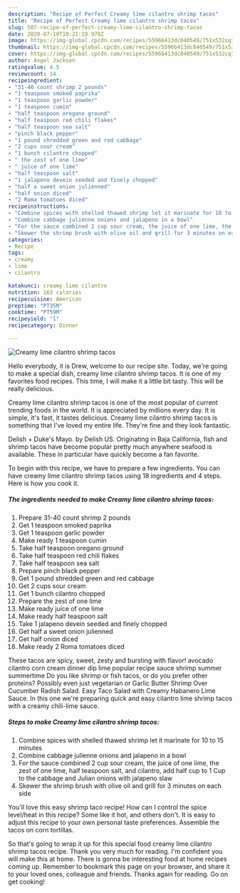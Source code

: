 ```yaml
---
description: "Recipe of Perfect Creamy lime cilantro shrimp tacos"
title: "Recipe of Perfect Creamy lime cilantro shrimp tacos"
slug: 507-recipe-of-perfect-creamy-lime-cilantro-shrimp-tacos
date: 2020-07-10T10:21:19.970Z
image: https://img-global.cpcdn.com/recipes/5596b413dc040549/751x532cq70/creamy-lime-cilantro-shrimp-tacos-recipe-main-photo.jpg
thumbnail: https://img-global.cpcdn.com/recipes/5596b413dc040549/751x532cq70/creamy-lime-cilantro-shrimp-tacos-recipe-main-photo.jpg
cover: https://img-global.cpcdn.com/recipes/5596b413dc040549/751x532cq70/creamy-lime-cilantro-shrimp-tacos-recipe-main-photo.jpg
author: Angel Jackson
ratingvalue: 4.5
reviewcount: 14
recipeingredient:
- "31-40 count shrimp 2 pounds"
- "1 teaspoon smoked paprika"
- "1 teaspoon garlic powder"
- "1 teaspoon cumin"
- "half teaspoon oregano ground"
- "half teaspoon red chili flakes"
- "half teaspoon sea salt"
- "pinch black pepper"
- "1 pound shredded green and red cabbage"
- "2 cups sour cream"
- "1 bunch cilantro chopped"
- " the zest of one lime"
- " juice of one lime"
- "half teaspoon salt"
- "1 jalapeno devein seeded and finely chopped"
- "half a sweet onion julienned"
- "half onion diced"
- "2 Roma tomatoes diced"
recipeinstructions:
- "Combine spices with shelled thawed shrimp let it marinate for 10 to 15 minutes"
- "Combine cabbage julienne onions and jalapeno in a bowl"
- "For the sauce combined 2 cup sour cream, the juice of one lime, the zest of one lime, half teaspoon salt, and cilantro, add half cup to 1 Cup to the cabbage and Julian onions with jalapeno slaw"
- "Skewer the shrimp brush with olive oil and grill for 3 minutes on each side"
categories:
- Recipe
tags:
- creamy
- lime
- cilantro

katakunci: creamy lime cilantro 
nutrition: 163 calories
recipecuisine: American
preptime: "PT35M"
cooktime: "PT59M"
recipeyield: "1"
recipecategory: Dinner

---
```



![Creamy lime cilantro shrimp tacos](https://img-global.cpcdn.com/recipes/5596b413dc040549/751x532cq70/creamy-lime-cilantro-shrimp-tacos-recipe-main-photo.jpg)

Hello everybody, it is Drew, welcome to our recipe site. Today, we're going to make a special dish, creamy lime cilantro shrimp tacos. It is one of my favorites food recipes. This time, I will make it a little bit tasty. This will be really delicious.

Creamy lime cilantro shrimp tacos is one of the most popular of current trending foods in the world. It is appreciated by millions every day. It is simple, it's fast, it tastes delicious. Creamy lime cilantro shrimp tacos is something that I've loved my entire life. They're fine and they look fantastic.

Delish + Duke&#39;s Mayo. by Delish US. Originating in Baja California, fish and shrimp tacos have become popular pretty much anywhere seafood is available. These in particular have quickly become a fan favorite.


To begin with this recipe, we have to prepare a few ingredients. You can have creamy lime cilantro shrimp tacos using 18 ingredients and 4 steps. Here is how you cook it.

<!--inarticleads1-->

##### The ingredients needed to make Creamy lime cilantro shrimp tacos:

1. Prepare 31-40 count shrimp 2 pounds
1. Get 1 teaspoon smoked paprika
1. Get 1 teaspoon garlic powder
1. Make ready 1 teaspoon cumin
1. Take half teaspoon oregano ground
1. Take half teaspoon red chili flakes
1. Take half teaspoon sea salt
1. Prepare pinch black pepper
1. Get 1 pound shredded green and red cabbage
1. Get 2 cups sour cream
1. Get 1 bunch cilantro chopped
1. Prepare  the zest of one lime
1. Make ready  juice of one lime
1. Make ready half teaspoon salt
1. Take 1 jalapeno devein seeded and finely chopped
1. Get half a sweet onion julienned
1. Get half onion diced
1. Make ready 2 Roma tomatoes diced


These tacos are spicy, sweet, zesty and bursting with flavor! avocado cilantro corn cream dinner dip lime popular recipe sauce shrimp summer summertime Do you like shrimp or fish tacos, or do you prefer other proteins? Possibly even just vegetarian or Garlic Butter Shrimp Over Cucumber Radish Salad. Easy Taco Salad with Creamy Habanero Lime Sauce. In this one we&#39;re preparing quick and easy cilantro lime shrimp tacos with a creamy chili-lime sauce. 

<!--inarticleads2-->

##### Steps to make Creamy lime cilantro shrimp tacos:

1. Combine spices with shelled thawed shrimp let it marinate for 10 to 15 minutes
1. Combine cabbage julienne onions and jalapeno in a bowl
1. For the sauce combined 2 cup sour cream, the juice of one lime, the zest of one lime, half teaspoon salt, and cilantro, add half cup to 1 Cup to the cabbage and Julian onions with jalapeno slaw
1. Skewer the shrimp brush with olive oil and grill for 3 minutes on each side


You&#39;ll love this easy shrimp taco recipe! How can I control the spice level/heat in this recipe? Some like it hot, and others don&#39;t. It is easy to adjust this recipe to your own personal taste preferences. Assemble the tacos on corn tortillas. 

So that's going to wrap it up for this special food creamy lime cilantro shrimp tacos recipe. Thank you very much for reading. I'm confident you will make this at home. There is gonna be interesting food at home recipes coming up. Remember to bookmark this page on your browser, and share it to your loved ones, colleague and friends. Thanks again for reading. Go on get cooking!
